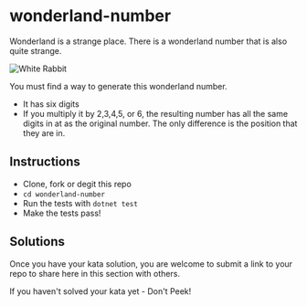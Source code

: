 # wonderland-number

Wonderland is a strange place.  There is a wonderland number that is
also quite strange.

![White Rabbit](../../images/whiterabbit.gif)


You must find a way to generate this wonderland number.

- It has six digits
- If you multiply it by 2,3,4,5, or 6, the resulting number has all
  the same digits in at as the original number.  The only difference
  is the position that they are in.



## Instructions

- Clone, fork or degit this repo
- `cd wonderland-number`
- Run the tests with `dotnet test`
- Make the tests pass!

## Solutions

Once you have your kata solution, you are welcome to submit a link to your repo to share here in this section with others.



If you haven't solved your kata yet - Don't Peek!

